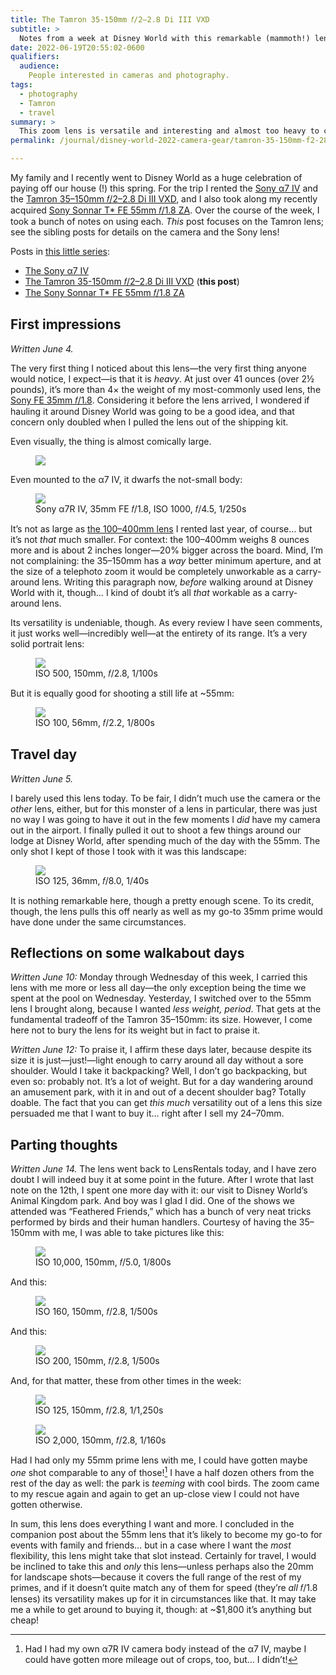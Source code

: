 ```yaml
---
title: The Tamron 35-150mm 𝑓/2–2.8 Di III VXD
subtitle: >
  Notes from a week at Disney World with this remarkable (mammoth!) lens.
date: 2022-06-19T20:55:02-0600
qualifiers:
  audience:
    People interested in cameras and photography.
tags:
  - photography
  - Tamron
  - travel
summary: >
  This zoom lens is versatile and interesting and almost too heavy to carry around… but only almost. Pricey? Yes. Worth it? Also yes.
permalink: /journal/disney-world-2022-camera-gear/tamron-35-150mm-f2-28-di-iii-vxd/

---
```


<div class="callout">

My family and I recently went to Disney World as a huge celebration of paying off our house (!) this spring. For the trip I rented the [Sony α7 IV][camera] and the [Tamron 35–150mm 𝑓/2–2.8 Di III VXD][tamron-lens], and I also took along my recently acquired [Sony Sonnar T\* FE 55mm 𝑓/1.8 ZA][sony-lens]. Over the course of the week, I took a bunch of notes on using each. *This* post focuses on the Tamron lens; see the sibling posts for details on the camera and the Sony lens!

Posts in [this little series][series]:

- [The Sony α7 IV][camera-post]
- [The Tamron 35-150mm 𝑓/2–2.8 Di III VXD][tamron-post] (**this post**)
- [The Sony Sonnar T\* FE 55mm 𝑓/1.8 ZA][sony-55mm-post]

</div>

[camera]: https://www.bhphotovideo.com/c/product/1667800-REG/sony_ilce_7m4_b_alpha_a7_iv_mirrorless.html?sts=hist-pi&pim=Y
[tamron-lens]: https://www.bhphotovideo.com/c/product/1658158-REG/tamron_a058_35_150mm_f_f_2_2_8_di_iii.html
[sony-lens]: https://www.bhphotovideo.com/c/search?Ntt=sony%20sonnar%20t%20fe%2055mm%20f%2F1.8%20za%20lens&N=0&InitialSearch=yes&sts=hist-ps
[series]: https://v5.chriskrycho.com/journal/disney-world-2022-camera-gear/
[camera-post]: https://v5.chriskrycho.com/journal/disney-world-2022-camera-gear/sony-α7-iv/
[tamron-post]: https://v5.chriskrycho.com/journal/disney-world-2022-camera-gear/tamron-35-150mm-f2-28-di-iii-vxd/
[sony-55mm-post]: https://v5.chriskrycho.com/journal/disney-world-2022-camera-gear/sony-sonnar-t-fe-55mm-f18-za/


## First impressions

*Written June 4.*

The very first thing I noticed about this lens—the very first thing anyone would notice, I expect—is that it is *heavy*. At just over 41 ounces (over 2½ pounds), it’s more than 4× the weight of my most-commonly used lens, the [Sony FE 35mm 𝑓/1.8][35mm]. Considering it before the lens arrived, I wondered if hauling it around Disney World was going to be a good idea, and that concern only doubled when I pulled the lens out of the shipping kit.

[35mm]: https://www.bhphotovideo.com/c/product/1492866-REG/sony_sel35f18f_35mm_f_1_8_fe_lens.html?sts=pi&pim=Y

Even visually, the thing is almost comically large.

<figure>

<img src="https://cdn.chriskrycho.com/file/chriskrycho-com/images/2022/disney/tamron-lens/in-hand.jpeg">

</figure>

Even mounted to the α7 IV, it dwarfs the not-small body:

<figure>

<img src="https://cdn.chriskrycho.com/file/chriskrycho-com/images/2022/disney/tamron-lens/scale.jpg">

<figcaption>Sony α7R IV, 35mm FE 𝑓/1.8, <abbr>ISO</abbr> 1000, 𝑓/4.5, 1/250s</figcaption>

</figure>

It’s not as large as [the 100–400mm lens](https://www.bhphotovideo.com/c/product/1333230-REG/sony_sel100400gm_fe_100_400mm_f_4_5_5_6_gm.html?sts=pi&pim=Y) I rented last year, of course… but it’s not *that* much smaller. For context: the 100–400mm weighs 8 ounces more and is about 2 inches longer—20% bigger across the board. Mind, I’m not complaining: the 35–150mm has a *way* better minimum aperture, and at the size of a telephoto zoom it would be completely unworkable as a carry-around lens. Writing this paragraph now, *before* walking around at Disney World with it, though… I kind of doubt it’s all *that* workable as a carry-around lens.

Its versatility is undeniable, though. As every review I have seen comments, it just works well—incredibly well—at the entirety of its range. It’s a very solid portrait lens:

<figure>

<img src="https://cdn.chriskrycho.com/file/chriskrycho-com/images/2022/disney/tamron-lens/portrait.jpg">

<figcaption><abbr>ISO</abbr> 500, 150mm, 𝑓/2.8, 1/100s</figcaption>

</figure>

But it is equally good for shooting a still life at ~55mm:

<figure>

<img src="https://cdn.chriskrycho.com/file/chriskrycho-com/images/2022/disney/tamron-lens/still-life.jpg">

<figcaption><abbr>ISO</abbr> 100, 56mm, 𝑓/2.2, 1/800s</figcaption>

</figure>


## Travel day

*Written June 5.*

I barely used this lens today. To be fair, I didn’t much use the camera or the *other* lens, either, but for this monster of a lens in particular, there was just no way I was going to have it out in the few moments I *did* have my camera out in the airport. I finally pulled it out to shoot a few things around our lodge at Disney World, after spending much of the day with the 55mm. The only shot I kept of those I took with it was this landscape:

<figure>

<img src="https://cdn.chriskrycho.com/file/chriskrycho-com/images/2022/disney/tamron-lens/landscape.jpg">

<figcaption><abbr>ISO</abbr> 125, 36mm, 𝑓/8.0, 1/40s</figcaption>

</figure>

It is nothing remarkable here, though a pretty enough scene. To its credit, though, the lens pulls this off nearly as well as my go-to 35mm prime would have done under the same circumstances.


## Reflections on some walkabout days

*Written June 10:* Monday through Wednesday of this week, I carried this lens with me more or less all day—the only exception being the time we spent at the pool on Wednesday. Yesterday, I switched over to the 55mm lens I brought along, because I wanted *less weight, period*. That gets at the fundamental tradeoff of the Tamron 35–150mm: its size. However, I come here not to bury the lens for its weight but in fact to praise it.

*Written June 12:* To praise it, I affirm these days later, because despite its size it is just—just!—light enough to carry around all day without a sore shoulder. Would I take it backpacking? Well, I don’t go backpacking, but even so: probably not. It’s a lot of weight. But for a day wandering around an amusement park, with it in and out of a decent shoulder bag? Totally doable. The fact that you can get *this much* versatility out of a lens this size persuaded me that I want to buy it… right after I sell my 24–70mm.

## Parting thoughts

*Written June 14.* The lens went back to LensRentals today, and I have zero doubt I will indeed buy it at some point in the future. After I wrote that last note on the 12th, I spent one more day with it: our visit to Disney World’s Animal Kingdom park. And boy was I glad I did. One of the shows we attended was “Feathered Friends,” which has a bunch of very neat tricks performed by birds and their human handlers. Courtesy of having the 35–150mm with me, I was able to take pictures like this:

<figure>

<img src="https://cdn.chriskrycho.com/file/chriskrycho-com/images/2022/disney/tamron-lens/flight.jpg">

<figcaption><abbr>ISO</abbr> 10,000, 150mm, 𝑓/5.0, 1/800s</figcaption>

</figure>

And this:

<figure>

<img src="https://cdn.chriskrycho.com/file/chriskrycho-com/images/2022/disney/tamron-lens/bird-talk.jpg">

<figcaption><abbr>ISO</abbr> 160, 150mm, 𝑓/2.8, 1/500s</figcaption>

</figure>

And this:

<figure>

<img src="https://cdn.chriskrycho.com/file/chriskrycho-com/images/2022/disney/tamron-lens/eagle.jpg">

<figcaption><abbr>ISO</abbr> 200, 150mm, 𝑓/2.8, 1/500s</figcaption>

</figure>

And, for that matter, these from other times in the week:

<figure>

<img src="https://cdn.chriskrycho.com/file/chriskrycho-com/images/2022/disney/tamron-lens/perching.jpg">

<figcaption><abbr>ISO</abbr> 125, 150mm, 𝑓/2.8, 1/1,250s</figcaption>

</figure>

<figure>

<img src="https://cdn.chriskrycho.com/file/chriskrycho-com/images/2022/disney/tamron-lens/grooming.jpg">

<figcaption><abbr>ISO</abbr> 2,000, 150mm, 𝑓/2.8, 1/160s</figcaption>

</figure>

Had I had only my 55mm prime lens with me, I could have gotten maybe *one* shot comparable to any of those![^mp] I have a half dozen others from the rest of the day as well: the park is *teeming* with cool birds. The zoom came to my rescue again and again to get an up-close view I could not have gotten otherwise.

In sum, this lens does everything I want and more. I concluded in the companion post about the 55mm lens that it’s likely to become my go-to for events with family and friends… but in a case where I want the *most* flexibility, this lens might take that slot instead. Certainly for travel, I would be inclined to take this and *only* this lens—unless perhaps also the 20mm for landscape shots—because it covers the full range of the rest of my primes, and if it doesn’t quite match any of them for speed (they’re *all* 𝑓/1.8 lenses) its versatility makes up for it in circumstances like that. It may take me a while to get around to buying it, though: at ~$1,800 it’s anything but cheap!

[^mp]: Had I had my own α7R IV camera body instead of the α7 IV, maybe I could have gotten more mileage out of crops, too, but… I didn’t!